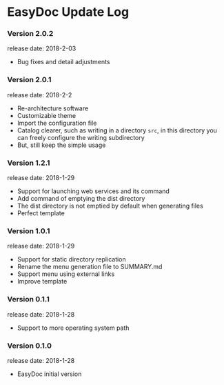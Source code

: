# EasyDoc Update Log

### Version 2.0.2

release date: 2018-2-03

- Bug fixes and detail adjustments

### Version 2.0.1

release date: 2018-2-2

- Re-architecture software
- Customizable theme
- Import the configuration file
- Catalog clearer, such as writing in a directory `src`, in this directory you can freely configure the writing subdirectory
- But, still keep the simple usage

### Version 1.2.1

release date: 2018-1-29

- Support for launching web services and its command
- Add command of emptying the dist directory
- The dist directory is not emptied by default when generating files
- Perfect template

### Version 1.0.1

release date: 2018-1-29

- Support for static directory replication
- Rename the menu generation file to SUMMARY.md
- Support menu using external links
- Improve template

### Version 0.1.1

release date: 2018-1-28

- Support to more operating system path

### Version 0.1.0

release date: 2018-1-28

- EasyDoc initial version
